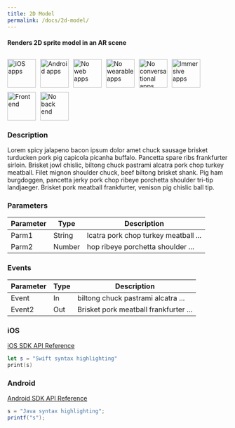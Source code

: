 ```yaml
---
title: 2D Model
permalink: /docs/2d-model/
---
```


#### Renders 2D sprite model in an AR scene

<div style="display: flex; flex-wrap: wrap;">
<img src="../assets/apple-black.png" title="Supports iOS apps" alt="iOS apps" width="65" style="margin: 10px 10px 0 0;" />
<img src="../assets/android-black.png" title="Supports Android apps" alt="Android apps" width="65" style="margin: 10px 10px 0 0;" />
<img src="../assets/js-grey.png" title="Does not supports web apps" alt="No web apps" width="65" style="margin: 10px 10px 0 0;" />
<img src="../assets/watch-grey.png" title="Does not support wearable apps" alt="No wearable apps" width="65" style="margin: 10px 10px 0 0;" />
<img src="../assets/chat-grey.png" title="Does not support chat or voice apps" alt="No conversational apps" width="65" style="margin: 10px 10px 0 0;" />
<img src="../assets/ar-black.png" title="Supports immersive apps" alt="Immersive apps" width="65" style="margin: 10px 10px 0 0;" />
<img src="../assets/fe-black.png" title="Has front-end components" alt="Front end" width="65" style="margin: 10px 10px 0 0;" />
<img src="../assets/be-grey.png" title="Does not require back-end components" alt="No back end" width="65" style="margin: 10px 10px 0 0;" />
</div>

### Description

Lorem spicy jalapeno bacon ipsum dolor amet chuck sausage brisket turducken pork pig capicola picanha buffalo. Pancetta spare ribs frankfurter sirloin. Brisket jowl chislic, biltong chuck pastrami alcatra pork chop turkey meatball. Filet mignon shoulder chuck, beef biltong brisket shank. Pig ham burgdoggen, pancetta jerky pork chop ribeye porchetta shoulder tri-tip landjaeger. Brisket pork meatball frankfurter, venison pig chislic ball tip.

### Parameters

| Parameter | Type   | Description                          |
| --------- | ------ | ------------------------------------ |
| Parm1     | String | lcatra pork chop turkey meatball ... |
| Parm2     | Number | hop ribeye porchetta shoulder ...    |

### Events

| Parameter | Type | Description                           |
| --------- | ---- | ------------------------------------- |
| Event     | In   | biltong chuck pastrami alcatra ...    |
| Event2    | Out  | Brisket pork meatball frankfurter ... |

### iOS

[iOS SDK API Reference](https://developer.sap.com)

```swift
let s = "Swift syntax highlighting"
print(s)
```

### Android

[Android SDK API Reference](https://developer.sap.com)

```java
s = "Java syntax highlighting";
printf("s");
```
